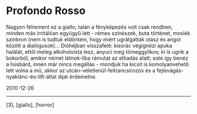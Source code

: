 # Profondo Rosso

Nagyon félrement ez a giallo; talán a fényképezés volt csak rendben, minden más irritálóan együgyű lett - rémes színészek, buta történet, moslék szinkron (nem is tudtuk eldönteni, hogy miért ugrálgattak olasz és angol között a dialógusok)... Dióhéjban visszafelé: kissrác végignézi apuka halálát, ettől meleg alkoholoista lesz, anyuci meg tömeggyilkos; ki is ugrik a bokorból, amikor német látnok-liba rámutat az előadás alatt; este így benéz a húsbárd, innen már nincs megállás - mondjuk ha kicsit is komolyanvehető lett volna a mű, akkor az utcán-véletlenül-feltrancsírozós és a fejlevágás-nyaklánc-és-lift-által díjat érdemelne.

2010-12-26 

----

[3], [giallo], [horror]